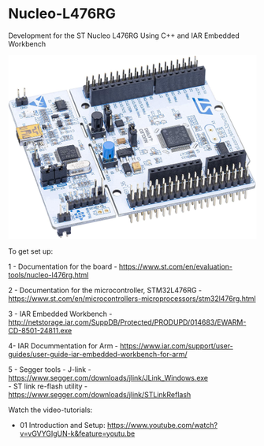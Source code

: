 # Nucleo-L476RG
Development for the ST Nucleo L476RG Using C++ and IAR Embedded Workbench

![GitHub Logo](/Docs/img/NucleoL476RG.jpg)

To get set up:


1 - Documentation for the board - 
https://www.st.com/en/evaluation-tools/nucleo-l476rg.html

2 - Documentation for the microcontroller, STM32L476RG - 
https://www.st.com/en/microcontrollers-microprocessors/stm32l476rg.html

3 - IAR Embedded Workbench - 
http://netstorage.iar.com/SuppDB/Protected/PRODUPD/014683/EWARM-CD-8501-24811.exe

4- IAR Docummentation for Arm - 
https://www.iar.com/support/user-guides/user-guide-iar-embedded-workbench-for-arm/

5 - Segger tools 
      - J-link - https://www.segger.com/downloads/jlink/JLink_Windows.exe            
      - ST link re-flash utility -https://www.segger.com/downloads/jlink/STLinkReflash
      
      
Watch the video-tutorials:
- 01 Introduction and Setup: https://www.youtube.com/watch?v=vGVYGIgUN-k&feature=youtu.be







